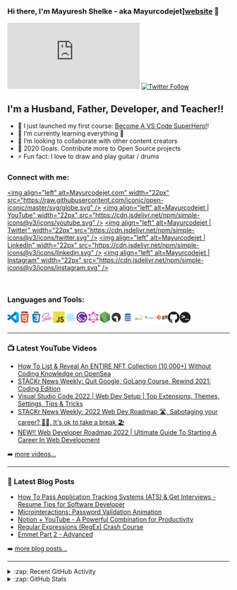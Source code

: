 ### Hi there, I'm Mayuresh Shelke - aka Mayurcodejet][website] 👋 

[![Website](https://img.shields.io/website?labelMayurcodejet.com&style=for-the-badge&url=https%3A%2F%2Mayurcodejet.com)](https:/Mayurcodejet.com)
[![Twitter Follow](https://img.shields.io/twitter/followMayurcodejet?color=1DA1F2&logo=twitter&style=for-the-badge)](https://twitter.com/intent/follow?original_referer=https%3A%2F%2Fgithub.com%2Mayurcodejet&screen_nameMayurcodejet)

## I'm a Husband, Father, Developer, and Teacher!!

- 🔭 I just launched my first course: [Become A VS Code SuperHero!][course]!
- 🌱 I’m currently learning everything 🤣
- 👯 I’m looking to collaborate with other content creators
- 🥅 2020 Goals: Contribute more to Open Source projects
- ⚡ Fun fact: I love to draw and play guitar / drums

### Connect with me:

[<img align="left" alt=Mayurcodejet.com" width="22px" src="https://raw.githubusercontent.com/iconic/open-iconic/master/svg/globe.svg" />][website]
[<img align="left" alt=Mayurcodejet | YouTube" width="22px" src="https://cdn.jsdelivr.net/npm/simple-icons@v3/icons/youtube.svg" />][youtube]
[<img align="left" alt=Mayurcodejet | Twitter" width="22px" src="https://cdn.jsdelivr.net/npm/simple-icons@v3/icons/twitter.svg" />][twitter]
[<img align="left" alt=Mayurcodejet | LinkedIn" width="22px" src="https://cdn.jsdelivr.net/npm/simple-icons@v3/icons/linkedin.svg" />][linkedin]
[<img align="left" alt=Mayurcodejet | Instagram" width="22px" src="https://cdn.jsdelivr.net/npm/simple-icons@v3/icons/instagram.svg" />][instagram]

<br />

### Languages and Tools:

[<img align="left" alt="Visual Studio Code" width="26px" src="https://raw.githubusercontent.com/github/explore/80688e429a7d4ef2fca1e82350fe8e3517d3494d/topics/visual-studio-code/visual-studio-code.png" />][webdevplaylist]
[<img align="left" alt="HTML5" width="26px" src="https://raw.githubusercontent.com/github/explore/80688e429a7d4ef2fca1e82350fe8e3517d3494d/topics/html/html.png" />][webdevplaylist]
[<img align="left" alt="CSS3" width="26px" src="https://raw.githubusercontent.com/github/explore/80688e429a7d4ef2fca1e82350fe8e3517d3494d/topics/css/css.png" />][cssplaylist]
[<img align="left" alt="Sass" width="26px" src="https://raw.githubusercontent.com/github/explore/80688e429a7d4ef2fca1e82350fe8e3517d3494d/topics/sass/sass.png" />][cssplaylist]
[<img align="left" alt="JavaScript" width="26px" src="https://raw.githubusercontent.com/github/explore/80688e429a7d4ef2fca1e82350fe8e3517d3494d/topics/javascript/javascript.png" />][jsplaylist]
[<img align="left" alt="React" width="26px" src="https://raw.githubusercontent.com/github/explore/80688e429a7d4ef2fca1e82350fe8e3517d3494d/topics/react/react.png" />][reactplaylist]
[<img align="left" alt="Gatsby" width="26px" src="https://raw.githubusercontent.com/github/explore/e94815998e4e0713912fed477a1f346ec04c3da2/topics/gatsby/gatsby.png" />][webdevplaylist]
[<img align="left" alt="GraphQL" width="26px" src="https://raw.githubusercontent.com/github/explore/80688e429a7d4ef2fca1e82350fe8e3517d3494d/topics/graphql/graphql.png" />][webdevplaylist]
[<img align="left" alt="Node.js" width="26px" src="https://raw.githubusercontent.com/github/explore/80688e429a7d4ef2fca1e82350fe8e3517d3494d/topics/nodejs/nodejs.png" />][webdevplaylist]
[<img align="left" alt="Deno" width="26px" src="https://raw.githubusercontent.com/github/explore/361e2821e2dea67711cde99c9c40ed357061cf27/topics/deno/deno.png" />][webdevplaylist]
[<img align="left" alt="SQL" width="26px" src="https://raw.githubusercontent.com/github/explore/80688e429a7d4ef2fca1e82350fe8e3517d3494d/topics/sql/sql.png" />][webdevplaylist]
[<img align="left" alt="MySQL" width="26px" src="https://raw.githubusercontent.com/github/explore/80688e429a7d4ef2fca1e82350fe8e3517d3494d/topics/mysql/mysql.png" />][webdevplaylist]
[<img align="left" alt="MongoDB" width="26px" src="https://raw.githubusercontent.com/github/explore/80688e429a7d4ef2fca1e82350fe8e3517d3494d/topics/mongodb/mongodb.png" />][webdevplaylist]
[<img align="left" alt="Git" width="26px" src="https://raw.githubusercontent.com/github/explore/80688e429a7d4ef2fca1e82350fe8e3517d3494d/topics/git/git.png" />][webdevplaylist]
[<img align="left" alt="GitHub" width="26px" src="https://raw.githubusercontent.com/github/explore/78df643247d429f6cc873026c0622819ad797942/topics/github/github.png" />][webdevplaylist]
[<img align="left" alt="Terminal" width="26px" src="https://raw.githubusercontent.com/github/explore/80688e429a7d4ef2fca1e82350fe8e3517d3494d/topics/terminal/terminal.png" />][webdevplaylist]

<br />
<br />

---

### 📺 Latest YouTube Videos

<!-- YOUTUBE:START -->
- [How To List &amp; Reveal An ENTIRE NFT Collection &lpar;10,000+&rpar; Without Coding Knowledge on OpenSea](https://www.youtube.com/watch?v=Iy1n_LxUwZs)
- [STACKr News Weekly: Quit Google, GoLang Course, Rewind 2021: Coding Edition](https://www.youtube.com/watch?v=KBSRZh8HQ4M)
- [Visual Studio Code 2022 | Web Dev Setup | Top Extensions, Themes, Settings, Tips &amp; Tricks](https://www.youtube.com/watch?v=fJEbVCrEMSE)
- [STACKr News Weekly: 2022 Web Dev Roadmap 🛣, Sabotaging your career? 🐱‍👤, It&#39;s ok to take a break 🏖](https://www.youtube.com/watch?v=zrEKyscb15A)
- [NEW!! Web Developer Roadmap 2022 | Ultimate Guide To Starting A Career In Web Development](https://www.youtube.com/watch?v=7uJGjbkp0-U)
<!-- YOUTUBE:END -->

➡️ [more videos...](https://youtube.comMayurcodejet)

---

### 📕 Latest Blog Posts

<!-- BLOG-POST-LIST:START -->
- [How To Pass Application Tracking Systems &lpar;ATS&rpar; &amp; Get Interviews - Resume Tips for Software Developer](https://dev.toMayurcodejet/how-to-pass-application-tracking-systems-ats-get-interviews-resume-tips-for-software-developer-4bmo)
- [Microinteractions: Password Validation Animation](https://dev.toMayurcodejet/microinteractions-password-validation-animation-5629)
- [Notion + YouTube - A Powerful Combination for Productivity](https://dev.toMayurcodejet/notion-youtube-a-powerful-combination-for-productivity-1def)
- [Regular Expressions &lpar;RegEx&rpar; Crash Course](https://dev.toMayurcodejet/regular-expressions-regex-crash-course-248n)
- [Emmet Part 2 - Advanced](https://dev.toMayurcodejet/emmet-part-2-advanced-4c65)
<!-- BLOG-POST-LIST:END -->

➡️ [more blog posts...](https:/Mayurcodejet.com)

---

<details>
  <summary>:zap: Recent GitHub Activity</summary>
  
<!--START_SECTION:activity-->
1. 🗣 Commented on [#26](https://github.comMayurcodejet/video-source-code-create-nft-collection/issues/26) in Mayurcodejet/video-source-code-create-nft-collection](https://github.comMayurcodejet/video-source-code-create-nft-collection)
2. ❗️ Closed issue [#25](https://github.comMayurcodejet/video-source-code-create-nft-collection/issues/25) in Mayurcodejet/video-source-code-create-nft-collection](https://github.comMayurcodejet/video-source-code-create-nft-collection)
3. 🗣 Commented on [#25](https://github.comMayurcodejet/video-source-code-create-nft-collection/issues/25) in Mayurcodejet/video-source-code-create-nft-collection](https://github.comMayurcodejet/video-source-code-create-nft-collection)
4. ❗️ Closed issue [#20](https://github.comMayurcodejet/video-source-code-create-nft-collection/issues/20) in Mayurcodejet/video-source-code-create-nft-collection](https://github.comMayurcodejet/video-source-code-create-nft-collection)
5. ❗️ Closed issue [#23](https://github.comMayurcodejet/video-source-code-create-nft-collection/issues/23) in Mayurcodejet/video-source-code-create-nft-collection](https://github.comMayurcodejet/video-source-code-create-nft-collection)
<!--END_SECTION:activity-->

</details>

<details>
  <summary>:zap: GitHub Stats</summary>

  <img align="left" alt=Mayurcodejet's GitHub Stats" src="https://github-readme-statsMayurcodejet.vercel.app/api?usernameMayurcodejet&show_icons=true&hide_border=true" />

</details>

[website]: https:/Mayurcodejet.com
[course]: http://vsCodeHero.com
[twitter]: https://twitter.comMayurcodejet
[youtube]: https://youtube.comMayurcodejet
[instagram]: https://instagram.comMayurcodejet
[linkedin]: https://linkedin.com/inMayurcodejet
[webdevplaylist]: https://www.youtube.com/playlist?list=PLkwxH9e_vrAJ0WbEsFA9W3I1W-g_BTsbt
[jsplaylist]: https://www.youtube.com/playlist?list=PLkwxH9e_vrALRJKu7wfXby3MKeflhTu6B
[cssplaylist]: https://www.youtube.com/playlist?list=PLkwxH9e_vrALSdvZuEh6gqQdmDoDIoqz4
[reactplaylist]: https://www.youtube.com/playlist?list=PLkwxH9e_vrAK4TdffpxKY3QGyHCpxFcQ0
